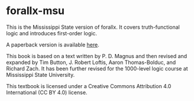 # forallx-msu

This is the Mississippi State version of forallx. It covers truth-functional logic and introduces first-order logic.

A paperback version is available <a href="https://www.lulu.com/en/us/shop/gregory-johnson/forallx/paperback/product-4emmmj.html?page=1&pageSize=4">here</a>.

This book is based on a text written by P. D. Magnus and then revised and expanded by Tim Button, J. Robert Loftis, Aaron Thomas-Bolduc, and Richard Zach. It has been further revised for the 1000-level logic course at Mississippi State University.

This textbook is licensed under a Creative Commons Attribution 4.0 International (CC BY 4.0) license.